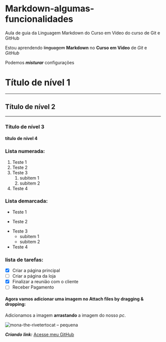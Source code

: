# Markdown-algumas-funcionalidades
Aula de guia da Linguagem Markdown do Curso em Vídeo do curso de Git e GitHub

Estou aprendendo ~~linguagem~~ **Markdown** no __Curso em Vídeo__ de *Git* e _GitHub_

Podemos __*misturar*__ configurações

# Título de nível 1
---
## Título de nível 2
***
### Título de nível 3
#### título de nível 4

### Lista numerada:

1. Teste 1
2. Teste 2
3. Teste 3
   1. subitem 1
   2. subitem 2
1. Teste 4

### Lista demarcada:

* Teste 1
- Teste 2
* Teste 3
   * subitem 1
   - subitem 2
 * Teste 4

### lista de tarefas:

- [x] Criar a página principal
- [ ] Criar a página da loja
- [x] Finalizar a reunião com o cliente
- [ ] Receber Pagamento

#### Agora vamos adicionar uma imagem no Attach files by dragging & dropping:

Adicionamos a imagem __arrastando__ a imagem do nosso *pc*.

   ![mona-the-rivetertocat – pequena](https://github.com/user-attachments/assets/2ab22451-9690-4fe4-9d61-4fc8b10b9988)

__*Criando*__ __*link:*__ [Acesse meu GitHub](https://github.com/thaisdMM)
